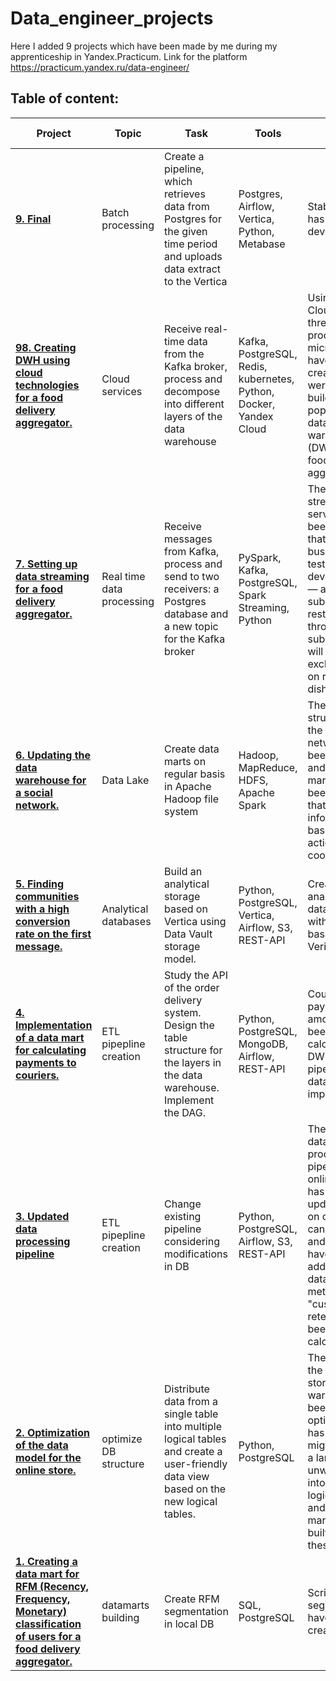 # Data_engineer_projects

Here I added 9 projects which have been made by me during my apprenticeship in Yandex.Practicum. Link for the platform https://practicum.yandex.ru/data-engineer/

## Table of content:

|**Project**| **Topic**|**Task**|**Tools**|**Results**|**project keywords**|
|----------|----------|-------|--------|--------|---|
|**[9. Final]()**|Batch processing|Create a pipeline, which retrieves data from Postgres for the given time period and uploads data extract to the Vertica|Postgres, Airflow, Vertica, Python, Metabase| Stable pipeline has been developed |Batch Processing; Airflow Connections; DAGs;|
|**[98. Creating DWH using cloud technologies for a food delivery aggregator.]()**|Cloud services |Receive real-time data from the Kafka broker, process and decompose into different layers of the data warehouse|Kafka, PostgreSQL, Redis, kubernetes, Python, Docker, Yandex Cloud|Using Yandex Cloud tools, three data processing microservices have been created, which were used to build and populate a data warehouse (DWH) for a food delivery aggregator.|Stream Processing; Microservice Architecture; Cloud Technologies |
**[7. Setting up data streaming for a food delivery aggregator.]()** |Real time data processing|Receive messages from Kafka, process and send to two receivers: a Postgres database and a new topic for the Kafka broker|PySpark, Kafka, PostgreSQL, Spark Streaming, Python |The data streaming service has been created that allows businesses to test a new development — a subscription to restaurants, through which subscribers will receive exclusive deals on restaurant dishes.|Stream Processing; Apache Spark Structured Streaming; Apache Kafka; Consumer; Producer; Stream-Static Join|
**[6. Updating the data warehouse for a social network.]()** |Data Lake|Create data marts on regular basis in Apache Hadoop file system|Hadoop, MapReduce, HDFS, Apache Spark |The Data Lake structure for the social network has been updated, and new data marts have been added that will use information based on user action coordinates.|Apache Spark; Data Lake; Big Data; Batch Processing; Geospatial Data|
**[5. Finding communities with a high conversion rate on the first message.]()** |Analytical databases|Build an analytical storage based on Vertica using Data Vault storage model. |Python, PostgreSQL, Vertica, Airflow, S3, REST-API |Created analytical datawarehouse with 2 layares based on Verica DB|Analytical DBMS; Distributed Data Processing (DDP); Data Models; Data Vault|
**[4. Implementation of a data mart for calculating payments to couriers.]()** |ETL pipepline creation|Study the API of the order delivery system. Design the table structure for the layers in the data warehouse. Implement the DAG. |Python, PostgreSQL, MongoDB, Airflow, REST-API |Courier payment amounts have been calculated: a DWH and ETL pipeline for the data have been implemented.|Data Layers; Data Marts; Slowly Changing Dimension (SCD); Incremental Loading|
**[3. Updated data processing pipeline]()** | ETL pipepline creation|Change existing pipeline considering modifications in DB |Python, PostgreSQL, Airflow, S3, REST-API | The created data processing pipeline for the online store has been updated: data on order cancellations and refunds have been added to the data mart, and metrics for "customer retention" have been calculated. | ETL и ELT; Airflow Connections; DAGs; ETL-Python; Batch Processing|
**[2. Optimization of the data model for the online store.]()** |optimize DB structure |Distribute data from a single table into multiple logical tables and create a user-friendly data view based on the new logical tables. |Python, PostgreSQL |The load on the online store's data warehouse has been optimized: data has been migrated from a large, unwieldy table into separate logical tables, and a data mart has been built based on these tables.|Data Layers; Dimensions; Facts; Views|
**[1. Creating a data mart for RFM (Recency, Frequency, Monetary) classification of users for a food delivery aggregator.]()** |datamarts building |Create RFM segmentation in local DB |SQL, PostgreSQL |Scripts for user segmentation have been created|Data Quality; Data Marts; SQL|